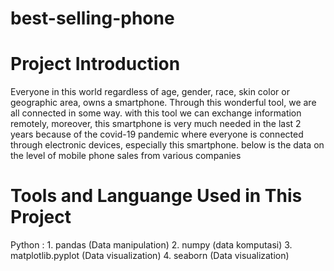 # best-selling-phone
# Project Introduction
Everyone in this world regardless of age, gender, race, skin color or geographic area, owns a smartphone. Through this wonderful tool, we are all connected in some way. with this tool we can exchange information remotely, moreover, this smartphone is very much needed in the last 2 years because of the covid-19 pandemic where everyone is connected through electronic devices, especially this smartphone. below is the data on the level of mobile phone sales from various companies
# Tools and Languange Used in This Project
Python :                                                                                                                                                                  1. pandas (Data manipulation)                                                                                                                                            2. numpy (data komputasi)                                                                                                                                                3. matplotlib.pyplot (Data visualization)                                                                                                                                4. seaborn (Data visualization) 
